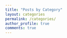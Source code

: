 ```yaml
---
title: "Posts by Category"
layout: categories
permalink: /categories/
author_profile: true
comments: true
---
```

